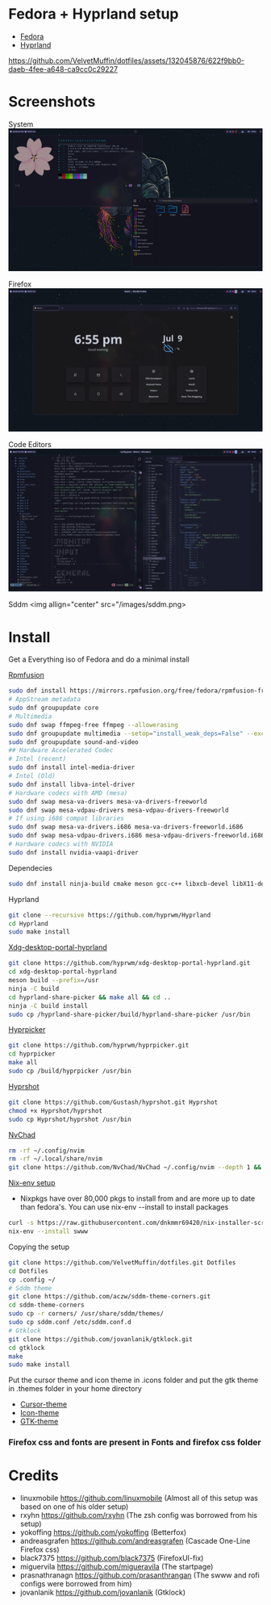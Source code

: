 # Fedora + Hyprland setup

- [Fedora](https://fedoraproject.org/)
- [Hyprland](https://github.com/hyprwm/Hyprland)

https://github.com/VelvetMuffin/dotfiles/assets/132045876/622f9bb0-daeb-4fee-a648-ca9cc0c29227

# Screenshots

System
<img allign="center" src="/images/system.png">

Firefox
<img allign="center" src="/images/firefox.png">

Code Editors
<img allign="center" src="/images/code_editors.png">

Sddm
<img allign="center" src="/images/sddm.png>

# Install

Get a Everything iso of Fedora and do a minimal install

[Rpmfusion](https://rpmfusion.org/)

```sh
sudo dnf install https://mirrors.rpmfusion.org/free/fedora/rpmfusion-free-release-$(rpm -E %fedora).noarch.rpm https://mirrors.rpmfusion.org/nonfree/fedora/rpmfusion-nonfree-release-$(rpm -E %fedora).noarch.rpm
# AppStream metadata
sudo dnf groupupdate core
# Multimedia
sudo dnf swap ffmpeg-free ffmpeg --allowerasing
sudo dnf groupupdate multimedia --setop="install_weak_deps=False" --exclude=PackageKit-gstreamer-plugin
sudo dnf groupupdate sound-and-video
## Hardware Accelerated Codec
# Intel (recent)
sudo dnf install intel-media-driver
# Intel (Old)
sudo dnf install libva-intel-driver
# Hardware codecs with AMD (mesa)
sudo dnf swap mesa-va-drivers mesa-va-drivers-freeworld
sudo dnf swap mesa-vdpau-drivers mesa-vdpau-drivers-freeworld
# If using i686 compat libraries
sudo dnf swap mesa-va-drivers.i686 mesa-va-drivers-freeworld.i686
sudo dnf swap mesa-vdpau-drivers.i686 mesa-vdpau-drivers-freeworld.i686
# Hardware codecs with NVIDIA
sudo dnf install nvidia-vaapi-driver
```

Dependecies

```sh
sudo dnf install ninja-build cmake meson gcc-c++ libxcb-devel libX11-devel pixman-devel wayland-protocols-devel cairo-devel pango-devel wayland-devel libdrm-devel libxkbcommon-devel mesa-libEGL-devel mesa-libgbm-devel vulkan-loader-devel glslang systemd-devel libseat-devel hwdata-devel libdisplay-info-devel libinput-devel xorg-x11-server-Xwayland-devel xcb-util-renderutil-devel xcb-util-wm-devel imagmagick wl-clipboard nvim thunar ristretto rofi lutris steam wine android-tools waybar wlogout dunst sddm grim slurp jq zsh neofetch btop cava kitty gnome-font-viewer udiskie gcc make pkgconf scdoc pam-devel gtk3-devel gtk-layer-shell-devel
```

Hyprland

```sh
git clone --recursive https://github.com/hyprwm/Hyprland
cd Hyprland
sudo make install
```

[Xdg-desktop-portal-hyprland](https://github.com/hyprwm/xdg-desktop-portal-hyprland)

```sh
git clone https://github.com/hyprwm/xdg-desktop-portal-hyprland.git
cd xdg-desktop-portal-hyprland
meson build --prefix=/usr
ninja -C build
cd hyprland-share-picker && make all && cd ..
ninja -C build install
sudo cp /hyprland-share-picker/build/hyprland-share-picker /usr/bin
```

[Hyprpicker](https://github.com/hyprwm/hypicker)

```sh
git clone https://github.com/hyprwm/hyprpicker.git
cd hyprpicker
make all
sudo cp /build/hyprpicker /usr/bin
```

[Hyprshot](https://github.com/Gustash/Hyprshot)

```sh
git clone https://github.com/Gustash/hyprshot.git Hyprshot
chmod +x Hyprshot/hyprshot
sudo cp Hyprshot/hyprshot /usr/bin
```

[NvChad](https://github.com/NvChad/NvChad)

```sh
rm -rf ~/.config/nvim
rm -rf ~/.local/share/nvim
git clone https://github.com/NvChad/NvChad ~/.config/nvim --depth 1 && nvim
```

[Nix-env setup](https://github.com/dnkmmr69420/nix-installer-scripts)

- Nixpkgs have over 80,000 pkgs to install from and are more up to date than fedora's. You can use nix-env --install to install packages 
```sh
curl -s https://raw.githubusercontent.com/dnkmmr69420/nix-installer-scripts/main/installer-scripts/regular-installer.sh | bash
nix-env --install swww
```
Copying the setup

```sh
git clone https://github.com/VelvetMuffin/dotfiles.git Dotfiles
cd Dotfiles
cp .config ~/
# Sddm theme
git clone https://github.com/aczw/sddm-theme-corners.git
cd sddm-theme-corners
sudo cp -r corners/ /usr/share/sddm/themes/
sudo cp sddm.conf /etc/sddm.conf.d
# Gtklock
git clone https://github.com/jovanlanik/gtklock.git
cd gtklock
make
sudo make install
```

Put the cursor theme and icon theme in .icons folder and put the gtk theme in .themes folder in your home directory

- [Cursor-theme](https://www.pling.com/p/1393084/)
- [Icon-theme](https://gitlab.com/garuda-linux/themes-and-settings/artwork/beautyline)
- [GTK-theme](https://github.com/catppuccin/gtk)

### Firefox css and fonts are present in Fonts and firefox css folder

# Credits
- linuxmobile https://github.com/linuxmobile (Almost all of this setup was based on one of his older setup)
- rxyhn https://github.com/rxyhn (The zsh config was borrowed from his setup)
- yokoffing https://github.com/yokoffing (Betterfox)
- andreasgrafen https://github.com/andreasgrafen (Cascade One-Line Firefox css)
- black7375 https://github.com/black7375 (FirefoxUI-fix)
- miguervila https://github.com/migueravila (The startpage)
- prasnathranagn https://github.com/prasanthrangan (The swww and rofi configs were borrowed from him)
- jovanlanik https://github.com/jovanlanik (Gtklock)

